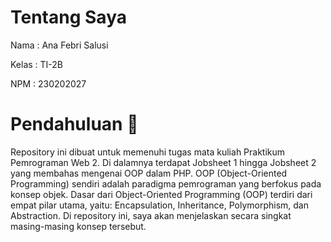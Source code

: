 # Tentang Saya
Nama   : Ana Febri Salusi

Kelas  : TI-2B

NPM    : 230202027

# Pendahuluan 📢
Repository ini dibuat untuk memenuhi tugas mata kuliah Praktikum Pemrograman Web 2. Di dalamnya terdapat Jobsheet 1 hingga Jobsheet 2 yang membahas mengenai OOP dalam PHP. OOP (Object-Oriented Programming) sendiri adalah paradigma pemrograman yang berfokus pada konsep objek. Dasar dari Object-Oriented Programming (OOP) terdiri dari empat pilar utama, yaitu: Encapsulation, Inheritance, Polymorphism, dan Abstraction. Di repository ini, saya akan menjelaskan secara singkat masing-masing konsep tersebut.
